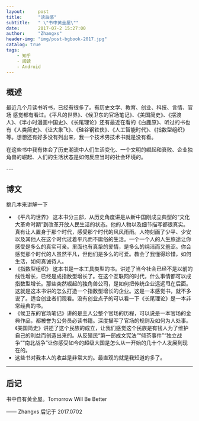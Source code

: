 ```yaml
---
layout:     post
title:      "读后感"
subtitle:   " \"书中黄金屋\""
date:       2017-07-2 15:27:00
author:     "Zhangxs"
header-img: "img/post-bgbook-2017.jpg"
catalog: true
tags:
    - 知乎
    - 阅读
    - Android
---
```




## 概述

最近几个月读书听书，已经有很多了。有历史文学、教育、创业、科技、言情、官场 感觉都有看过。《平凡的世界》、《候卫东的官场笔记》、《美国简史》、《摆渡人》、《半小时漫画中国史》、《长尾理论》还有最近在看的《白鹿原》、听过的书也有《人类简史》、《让大象飞》、《硅谷钢铁侠》、《人工智能时代》、《指数型组织》等。想想还有好多没有列出来，我一个技术男技术书就是没有看。

在这些书中我有体会了历史潮流中人们生活变化、一个文明的崛起和衰败、企业独角兽的崛起、人们的生活状态是如何反应当时的社会环境的。

<p id = "build"></p>
---

## 博文
挑几本来讲解一下
- 《平凡的世界》
  这本书分三部，从历史角度讲是从新中国刚成立典型的“文化大革命时期”到改革开放人民生活的状态。他的人物以及细节描写都很真实。真有让人置身于那个时代，感受那个时代的风风雨雨。人物刻画了少平、少安以及其他人在这个时代过着平凡而不庸俗的生活。一个一个人的人生旅途让你感受是多么的真实可亲。里面也有真挚的爱情，是多么的纯洁而又羞涩。你会感觉那个时代的人虽然平凡，但他们是多么的可爱。教会了我懂得珍惜，如何生活，如何真诚待人。
- 《指数型组织》
  这本书是一本工具类型的书。讲述了当今社会已经不是以前的线性增长，已经是成指数型增长了。在这个互联网的时代，什么事情都可以成指数型增长。那些突然崛起的独角兽公司，是如何把传统企业远远甩在后面。这就是这本书讲的怎么打造一个指数型增长的企业。这是一本感觉书，就不多说了。适合创业者们观看。没有创业点子的可以看一下《长尾理论》是一本非常经典的书。
- 《候卫东的官场笔记》讲的是主人公整个官场的历程，可以说是一本官场的金典作品，都被誉为公务员必读书籍。深度描写了官场的规则及如何为人处事。《美国简史》讲述了这个民族的成立，让我们感觉这个民族是有钱人为了维护自己的利益而创造出来的。从反殖民“第一部成文宪法”“倾茶事件”“独立战争”“南北战争”让你感受如今的超级大国是怎么从一开始的几十个人发展到现在的。
- 这些书对我本人的收益是非常大的。最直观的就是我知道的多了。
  





---


## 后记

书中自有黄金屋。Tomorrow Will Be Better

—— Zhangxs 后记于 2017.0702
